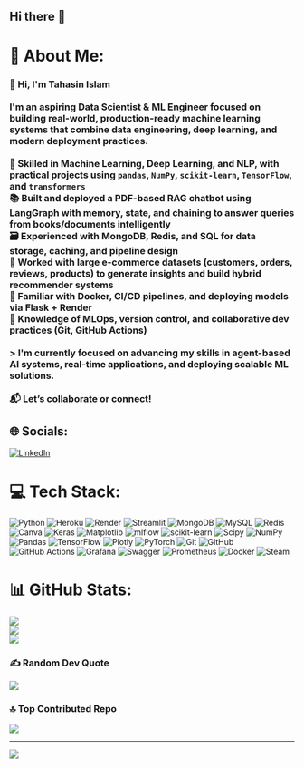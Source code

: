 ## Hi there 👋

# 💫 About Me:
### 👋 Hi, I'm Tahasin Islam<br><br>I'm an aspiring Data Scientist & ML Engineer focused on building real-world, production-ready machine learning systems that combine data engineering, deep learning, and modern deployment practices.<br><br> 🧠 Skilled in **Machine Learning, Deep Learning, and NLP**, with practical projects using `pandas`, `NumPy`, `scikit-learn`, `TensorFlow`, and `transformers`<br> 📚 Built and deployed a **PDF-based RAG chatbot** using **LangGraph** with memory, state, and chaining to answer queries from books/documents intelligently<br> 🗃️ Experienced with **MongoDB**, **Redis**, and **SQL** for data storage, caching, and pipeline design<br> 🧪 Worked with large e-commerce datasets (customers, orders, reviews, products) to generate insights and build hybrid recommender systems<br> 🚀 Familiar with **Docker**, **CI/CD pipelines**, and deploying models via **Flask + Render**<br> 🔁 Knowledge of **MLOps**, version control, and collaborative dev practices (Git, GitHub Actions)<br><br>> I'm currently focused on advancing my skills in agent-based AI systems, real-time applications, and deploying scalable ML solutions.<br><br>📬 Let’s collaborate or connect!<br>


## 🌐 Socials:
[![LinkedIn](https://img.shields.io/badge/LinkedIn-%230077B5.svg?logo=linkedin&logoColor=white)](https://[linkedin.com/in/TahasinIslam](https://www.linkedin.com/in/tahasin-islam-0aaa10305/)) 

# 💻 Tech Stack:
![Python](https://img.shields.io/badge/python-3670A0?style=plastic&logo=python&logoColor=ffdd54) ![Heroku](https://img.shields.io/badge/heroku-%23430098.svg?style=plastic&logo=heroku&logoColor=white) ![Render](https://img.shields.io/badge/Render-%46E3B7.svg?style=plastic&logo=render&logoColor=white) ![Streamlit](https://img.shields.io/badge/Streamlit-%23FE4B4B.svg?style=plastic&logo=streamlit&logoColor=white) ![MongoDB](https://img.shields.io/badge/MongoDB-%234ea94b.svg?style=plastic&logo=mongodb&logoColor=white) ![MySQL](https://img.shields.io/badge/mysql-4479A1.svg?style=plastic&logo=mysql&logoColor=white) ![Redis](https://img.shields.io/badge/redis-%23DD0031.svg?style=plastic&logo=redis&logoColor=white) ![Canva](https://img.shields.io/badge/Canva-%2300C4CC.svg?style=plastic&logo=Canva&logoColor=white) ![Keras](https://img.shields.io/badge/Keras-%23D00000.svg?style=plastic&logo=Keras&logoColor=white) ![Matplotlib](https://img.shields.io/badge/Matplotlib-%23ffffff.svg?style=plastic&logo=Matplotlib&logoColor=black) ![mlflow](https://img.shields.io/badge/mlflow-%23d9ead3.svg?style=plastic&logo=numpy&logoColor=blue) ![scikit-learn](https://img.shields.io/badge/scikit--learn-%23F7931E.svg?style=plastic&logo=scikit-learn&logoColor=white) ![Scipy](https://img.shields.io/badge/SciPy-%230C55A5.svg?style=plastic&logo=scipy&logoColor=%white) ![NumPy](https://img.shields.io/badge/numpy-%23013243.svg?style=plastic&logo=numpy&logoColor=white) ![Pandas](https://img.shields.io/badge/pandas-%23150458.svg?style=plastic&logo=pandas&logoColor=white) ![TensorFlow](https://img.shields.io/badge/TensorFlow-%23FF6F00.svg?style=plastic&logo=TensorFlow&logoColor=white) ![Plotly](https://img.shields.io/badge/Plotly-%233F4F75.svg?style=plastic&logo=plotly&logoColor=white) ![PyTorch](https://img.shields.io/badge/PyTorch-%23EE4C2C.svg?style=plastic&logo=PyTorch&logoColor=white) ![Git](https://img.shields.io/badge/git-%23F05033.svg?style=plastic&logo=git&logoColor=white) ![GitHub](https://img.shields.io/badge/github-%23121011.svg?style=plastic&logo=github&logoColor=white) ![GitHub Actions](https://img.shields.io/badge/github%20actions-%232671E5.svg?style=plastic&logo=githubactions&logoColor=white) ![Grafana](https://img.shields.io/badge/grafana-%23F46800.svg?style=plastic&logo=grafana&logoColor=white) ![Swagger](https://img.shields.io/badge/-Swagger-%23Clojure?style=plastic&logo=swagger&logoColor=white) ![Prometheus](https://img.shields.io/badge/Prometheus-E6522C?style=plastic&logo=Prometheus&logoColor=white) ![Docker](https://img.shields.io/badge/docker-%230db7ed.svg?style=plastic&logo=docker&logoColor=white) ![Steam](https://img.shields.io/badge/steam-%23000000.svg?style=plastic&logo=steam&logoColor=white)
# 📊 GitHub Stats:
![](https://github-readme-stats.vercel.app/api?username=T-dot-prog&theme=dark&hide_border=false&include_all_commits=true&count_private=false)<br/>
![](https://nirzak-streak-stats.vercel.app/?user=T-dot-prog&theme=dark&hide_border=false)<br/>
![](https://github-readme-stats.vercel.app/api/top-langs/?username=T-dot-prog&theme=dark&hide_border=false&include_all_commits=true&count_private=false&layout=compact)

### ✍️ Random Dev Quote
![](https://quotes-github-readme.vercel.app/api?type=horizontal&theme=radical)

### 🔝 Top Contributed Repo
![](https://github-contributor-stats.vercel.app/api?username=T-dot-prog&limit=5&theme=dark&combine_all_yearly_contributions=true)

---
[![](https://visitcount.itsvg.in/api?id=T-dot-prog&icon=0&color=0)](https://visitcount.itsvg.in)

<!-- Proudly created with GPRM ( https://gprm.itsvg.in ) -->
